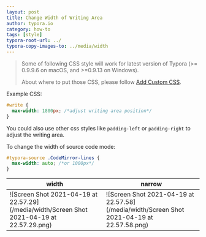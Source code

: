 ```yaml
---
layout: post
title: Change Width of Writing Area
author: typora.io
category: how-to
tags: [style]
typora-root-url: ../
typora-copy-images-to: ../media/width
---
```


> Some of following CSS style will work for latest version of Typora (>= 0.9.9.6 on macOS, and >=0.9.13 on Windows).
>
> About where to put those CSS, please follow [Add Custom CSS](/Add-Custom-CSS/).

Example CSS:

```css
#write {
  max-width: 1800px; /*adjust writing area position*/
}
```
You could also use other css styles like `padding-left` or `padding-right` to adjust the writing area.

To change the width of source code mode:

```css
#typora-source .CodeMirror-lines {
  max-width: auto; /*or 1000px*/
}
```

| width                                                        | narrow                                                       |
| ------------------------------------------------------------ | ------------------------------------------------------------ |
| ![Screen Shot 2021-04-19 at 22.57.29](/media/width/Screen Shot 2021-04-19 at 22.57.29.png) | ![Screen Shot 2021-04-19 at 22.57.58](/media/width/Screen Shot 2021-04-19 at 22.57.58.png) |

